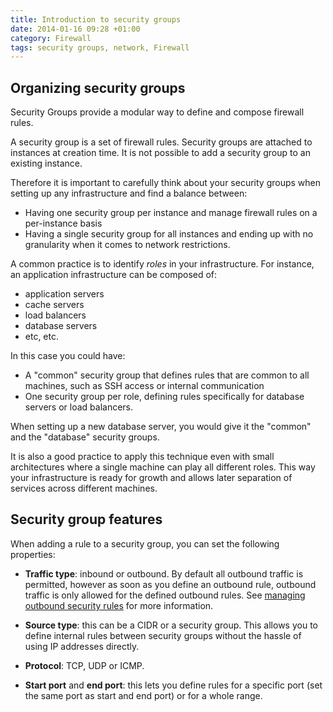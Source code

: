 ```yaml
---
title: Introduction to security groups
date: 2014-01-16 09:28 +01:00
category: Firewall
tags: security groups, network, Firewall
---
```


## Organizing security groups

Security Groups provide a modular way to define and compose firewall rules.

A security group is a set of firewall rules. Security groups are attached to
instances at creation time. It is not possible to add a security group to an
existing instance.

Therefore it is important to carefully think about your security groups when
setting up any infrastructure and find a balance between:

* Having one security group per instance and manage firewall rules on a
  per-instance basis
* Having a single security group for all instances and ending up with no
  granularity when it comes to network restrictions.

A common practice is to identify *roles* in your infrastructure. For instance,
an application infrastructure can be composed of:

* application servers
* cache servers
* load balancers
* database servers
* etc, etc.

In this case you could have:

* A "common" security group that defines rules that are common to all
  machines, such as SSH access or internal communication
* One security group per role, defining rules specifically for database
  servers or load balancers.

When setting up a new database server, you would give it the "common" and the
"database" security groups.

It is also a good practice to apply this technique even with small
architectures where a single machine can play all different roles. This
way your infrastructure is ready for growth and allows later separation of
services across different machines.

## Security group features

When adding a rule to a security group, you can set the following properties:

* **Traffic type**: inbound or outbound. By default all outbound traffic is
  permitted, however as soon as you define an outbound rule, outbound traffic
  is only allowed for the defined outbound rules. See [managing outbound
  security rules](/tutorial/outbound-traffic-rules-accept-or-deny/)
  for more information.

* **Source type**: this can be a CIDR or a security group. This allows you to
  define internal rules between security groups without the hassle of using IP
  addresses directly.

* **Protocol**: TCP, UDP or ICMP.

* **Start port** and **end port**: this lets you define rules for a specific
  port (set the same port as start and end port) or for a whole range.
